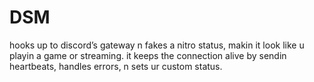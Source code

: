 # DSM
hooks up to discord’s gateway n fakes a nitro status, makin it look like u playin a game or streaming. it keeps the connection alive by sendin heartbeats, handles errors, n sets ur custom status.
